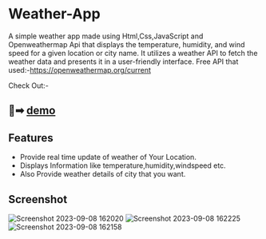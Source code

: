 # Weather-App
A simple weather app made using Html,Css,JavaScript and Openweathermap Api that displays the temperature, humidity, and wind speed for a given location or city name. It utilizes a weather API to fetch the weather data and presents it in a user-friendly interface.
Free API that used:-https://openweathermap.org/current

Check Out:-

## 🔗➡ [demo](https://weatherapp-rutiktorambe.vercel.app/)

## Features
- Provide real time update of weather of Your Location.
- Displays Information like temperature,humidity,windspeed etc.
- Also Provide weather details of city that you want.

## Screenshot


![Screenshot 2023-09-08 162020](https://github.com/Rutiktorambe/Weather-App/assets/114429614/6be82462-f8e7-4fce-b125-e04fd235c0ea)
![Screenshot 2023-09-08 162225](https://github.com/Rutiktorambe/Weather-App/assets/114429614/e172baf2-4a84-4312-b18d-b194724b0e79)
![Screenshot 2023-09-08 162158](https://github.com/Rutiktorambe/Weather-App/assets/114429614/f5a1861a-7de3-4eef-98de-eceac0baa954)

